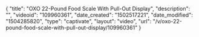 {
    "title": "OXO 22-Pound Food Scale With Pull-Out Display",
    "description": "",
    "videoid": "109960361",
    "date_created": "1502517221",
    "date_modified": "1504285820",
    "type": "captivate",
    "layout": "video",
    "url": "\/v\/oxo-22-pound-food-scale-with-pull-out-display\/109960361"
}